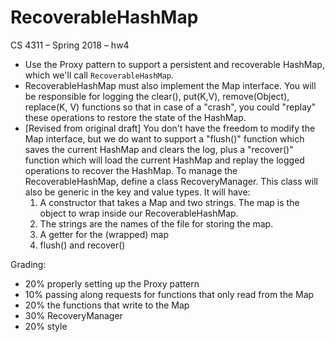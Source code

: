 # RecoverableHashMap

CS 4311 – Spring 2018 – hw4

- Use the Proxy pattern to support a persistent and recoverable HashMap, which we'll call `RecoverableHashMap`.
- RecoverableHashMap must also implement the Map interface. You will be responsible for logging the clear(), put(K,V), remove(Object), replace(K, V) functions so that in case of a "crash", you could "replay" these operations to restore the state of the HashMap.
- [Revised from original draft] You don't have the freedom to modify the Map interface, but we do want to support a "flush()" function which saves the current HashMap and clears the log, plus a "recover()" function which will load the current HashMap and replay the logged operations to recover the HashMap. To manage the RecoverableHashMap, define a class RecoveryManager. This class will also be generic in the key and value types. It will have:
   1. A constructor that takes a Map and two strings. The map is the object to wrap inside our RecoverableHashMap.
   2. The strings are the names of the file for storing the map.
   3. A getter for the (wrapped) map
   4. flush() and recover()

Grading:
  - 20% properly setting up the Proxy pattern
  - 10% passing along requests for functions that only read from the Map
  - 20% the functions that write to the Map
  - 30% RecoveryManager
  - 20% style
